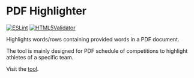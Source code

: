 # PDF Highlighter
[![ESLint](https://github.com/imolb/pdfhighlighter/actions/workflows/eslint.yml/badge.svg?branch=main)](https://github.com/imolb/pdfhighlighter/actions/workflows/eslint.yml)
[![HTML5Validator](https://github.com/imolb/pdfhighlighter/actions/workflows/html5validator.yml/badge.svg)](https://github.com/imolb/pdfhighlighter/actions/workflows/html5validator.yml)

Highlights words/rows containing provided words in a PDF document.

The tool is mainly designed for PDF schedule of competitions to highlight athletes of a specific team.

Visit the [tool](https://imolb.github.io/pdfhighlighter/).
